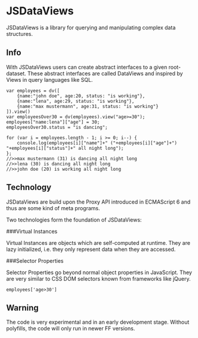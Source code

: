 JSDataViews
===========

JSDataViews is a library for querying and manipulating complex data structures.


Info
----

With JSDataViews users can create abstract interfaces to a given root-dataset.
These abstract interfaces are called DataViews and inspired by Views in query languages like SQL.


	var employees = dv([	
		{name:"john doe", age:20, status: "is working"},
	    {name:"lena", age:29, status: "is working"},
	    {name:"max mustermann", age:31, status: "is working"}
	]).view()
	var employeesOver30 = dv(employees).view("age>=30");
	employees["name:lena"]["age"] = 30;
	employeesOver30.status = "is dancing";

	for (var i = employees.length - 1; i >= 0; i--) {
		console.log(employees[i]["name"]+" ("+employees[i]["age"]+") "+employees[i]["status"]+" all night long");
	};
	//>>max mustermann (31) is dancing all night long
	//>>lena (30) is dancing all night long
	//>>john doe (20) is working all night long

Technology
----------

JSDataViews are build upon the Proxy API introduced in ECMAScript 6 and thus are some kind of meta programs.

Two technologies form the foundation of JSDataViews:

###Virtual Instances

Virtual Instances are objects which are self-computed at runtime. They are lazy initialized, i.e. they only represent data when they are accessed.

###Selector Properties

Selector Properties go beyond normal object properties in JavaScript. They are very similar to CSS DOM selectors known from frameworks like jQuery.

	employees['age>30']

Warning
-------

The code is very experimental and in an early development stage.
Without polyfills, the code will only run in newer FF versions.















<!-- Piwik Tracker -->
<img src="http://www.h1965153.stratoserver.net/piwik/piwik.php?idsite=1&amp;action_name=jsdataviews&amp;rec=1" style="border:0" alt="" />
